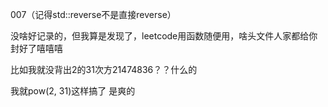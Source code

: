 007（记得std::reverse不是直接reverse）

没啥好记录的，但我算是发现了，leetcode用函数随便用，啥头文件人家都给你封好了嘻嘻嘻

比如我就没背出2的31次方21474836？？什么的

我就pow(2, 31)这样搞了 是爽的

